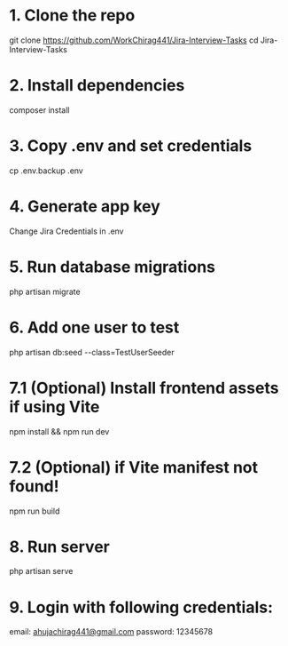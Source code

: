# 1. Clone the repo
git clone https://github.com/WorkChirag441/Jira-Interview-Tasks
cd Jira-Interview-Tasks
# 2. Install dependencies
composer install

# 3. Copy .env and set credentials
cp .env.backup .env

# 4. Generate app key
Change Jira Credentials in .env

# 5. Run database migrations
php artisan migrate

# 6. Add one user to test
php artisan db:seed --class=TestUserSeeder

# 7.1 (Optional) Install frontend assets if using Vite
npm install && npm run dev

# 7.2 (Optional) if Vite manifest not found! 
npm run build

# 8. Run server
php artisan serve

# 9. Login with following credentials:
email: ahujachirag441@gmail.com
password: 12345678
